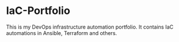 # IaC-Portfolio
This is my DevOps infrastructure automation portfolio. It contains IaC automations in Ansible, Terraform and others. 
